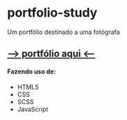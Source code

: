 # portfolio-study
<p>Um portfólio destinado a uma fotógrafa</p>
<a href="https://portfolio-study-pro.netlify.app"><h2>--> portfólio aqui <--</h2></a>

<h4>Fazendo uso de:</h4>
<ul>
  <li> HTML5</li>
  <li> CSS</li>
  <li> SCSS</li>
  <li> JavaScript</li>
</ul>

